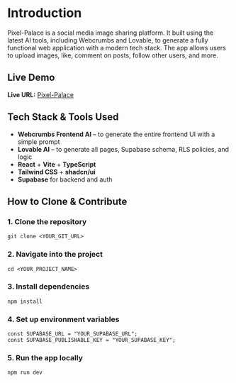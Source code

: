 # Introduction

Pixel-Palace is a social media image sharing platform. It built using the latest AI tools, including Webcrumbs and Lovable, to generate a fully functional web application with a modern tech stack. The app allows users to upload images, like, comment on posts, follow other users, and more.

## Live Demo

**Live URL:** [Pixel-Palace](https://pixel-palace-glide.lovable.app/)

## Tech Stack & Tools Used

- **Webcrumbs Frontend AI** – to generate the entire frontend UI with a simple prompt
- **Lovable AI** – to generate all pages, Supabase schema, RLS policies, and logic
- **React** + **Vite** + **TypeScript**
- **Tailwind CSS** + **shadcn/ui**
- **Supabase** for backend and auth

## How to Clone & Contribute

### 1. Clone the repository
```
git clone <YOUR_GIT_URL>
```
### 2. Navigate into the project
```
cd <YOUR_PROJECT_NAME>
```

### 3. Install dependencies
```
npm install
```

### 4. Set up environment variables

```
const SUPABASE_URL = "YOUR_SUPABASE_URL";
const SUPABASE_PUBLISHABLE_KEY = "YOUR_SUPABASE_KEY";
```

### 5. Run the app locally
```
npm run dev
```
